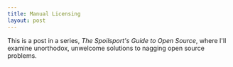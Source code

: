 ```yaml
---
title: Manual Licensing
layout: post
---
```


This is a post in a series, _The Spoilsport's Guide to Open Source_, where I'll examine unorthodox, unwelcome solutions to nagging open source problems.
